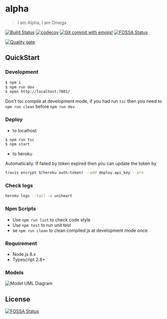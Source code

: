 # alpha

> I am Alpha, I am Omega

[![Build Status](https://travis-ci.com/Jeff-Tian/alpha.svg?branch=master)](https://travis-ci.com/Jeff-Tian/alpha)
[![codecov](https://codecov.io/gh/Jeff-Tian/alpha/branch/master/graph/badge.svg)](https://codecov.io/gh/Jeff-Tian/alpha)
[![Git commit with emojis!](https://img.shields.io/badge/gitmoji-git%20commit%20with%20emojis!-brightgreen.svg)](https://gitmoji.js.org)
[![FOSSA Status](https://app.fossa.io/api/projects/git%2Bgithub.com%2FJeff-Tian%2Falpha.svg?type=shield)](https://app.fossa.io/projects/git%2Bgithub.com%2FJeff-Tian%2Falpha?ref=badge_shield)

[![Quality gate](https://sonarcloud.io/api/project_badges/quality_gate?project=Jeff-Tian_alpha)](https://sonarcloud.io/dashboard?id=Jeff-Tian_alpha)

## QuickStart

### Development

```bash
$ npm i
$ npm run dev
$ open http://localhost:7001/
```

Don't tsc compile at development mode, if you had run `tsc` then you need to `npm run clean` before `npm run dev`.

### Deploy

- to localhost

```bash
$ npm run tsc
$ npm start
```

- to heroku

Automatically. If failed by token expired then you can update the token by

```bash
travis encrypt $(heroku auth:token) --add deploy.api_key --pro
```

### Check logs

```bash
heroku logs --tail -a uniheart
```

### Npm Scripts

- Use `npm run lint` to check code style
- Use `npm test` to run unit test
- se `npm run clean` to clean compiled js at development mode once

### Requirement

- Node.js 8.x
- Typescript 2.8+

### Models

![Model UML Diagram](https://github.com/Jeff-Tian/alpha/releases/download/v1.0.0/models.svg)

## License

[![FOSSA Status](https://app.fossa.io/api/projects/git%2Bgithub.com%2FJeff-Tian%2Falpha.svg?type=large)](https://app.fossa.io/projects/git%2Bgithub.com%2FJeff-Tian%2Falpha?ref=badge_large)
